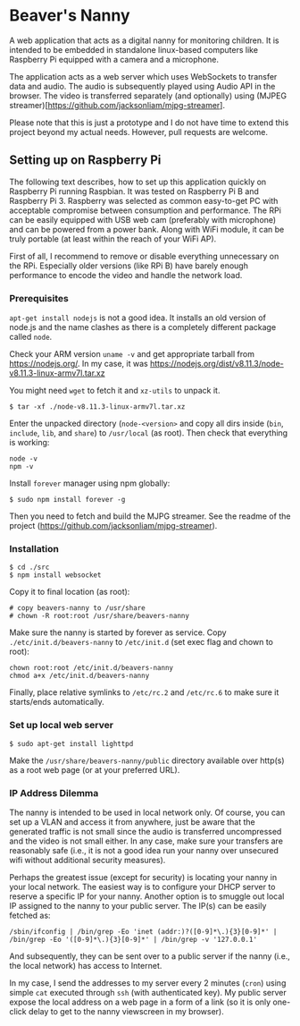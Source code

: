 # Beaver's Nanny

A web application that acts as a digital nanny for monitoring children. It is intended to be embedded in standalone linux-based computers like Raspberry Pi equipped with a camera and a microphone.

The application acts as a web server which uses WebSockets to transfer data and audio. The audio is subsequently played using Audio API in the browser. The video is transferred separately (and optionally) using (MJPEG streamer)[https://github.com/jacksonliam/mjpg-streamer].

Please note that this is just a prototype and I do not have time to extend this project beyond my actual needs. However, pull requests are welcome.



## Setting up on Raspberry Pi

The following text describes, how to set up this application quickly on Raspberry Pi running Raspbian. It was tested on Raspberry Pi B and Raspberry Pi 3. Raspberry was selected as common easy-to-get PC with acceptable compromise between consumption and performance. The RPi can be easily equipped with USB web cam (preferably with microphone) and can be powered from a power bank. Along with WiFi module, it can be truly portable (at least within the reach of your WiFi AP).

First of all, I recommend to remove or disable everything unnecessary on the RPi. Especially older versions (like RPi B) have barely enough performance to encode the video and handle the network load.


### Prerequisites

`apt-get install nodejs` is not a good idea. It installs an old version of node.js and the name clashes as there is a completely different package called `node`.

Check your ARM version `uname -v` and get appropriate tarball from https://nodejs.org/. In my case, it was https://nodejs.org/dist/v8.11.3/node-v8.11.3-linux-armv7l.tar.xz

You might need `wget` to fetch it and `xz-utils` to unpack it.

```
$ tar -xf ./node-v8.11.3-linux-armv7l.tar.xz
```

Enter the unpacked directory (`node-<version>` and copy all dirs inside (`bin`, `include`, `lib`, and `share`) to `/usr/local` (as root). Then check that everything is working:

```
node -v
npm -v
```

Install `forever` manager using npm globally:

```
$ sudo npm install forever -g
```


Then you need to fetch and build the MJPG streamer. See the readme of the project (https://github.com/jacksonliam/mjpg-streamer).


### Installation

```
$ cd ./src
$ npm install websocket
```

Copy it to final location (as root):

``` 
# copy beavers-nanny to /usr/share
# chown -R root:root /usr/share/beavers-nanny
```

Make sure the nanny is started by forever as service. Copy `./etc/init.d/beavers-nanny` to `/etc/init.d` (set exec flag and chown to root):

```
chown root:root /etc/init.d/beavers-nanny
chmod a+x /etc/init.d/beavers-nanny
```

Finally, place relative symlinks to `/etc/rc.2` and `/etc/rc.6` to make sure it starts/ends automatically.


### Set up local web server

```
$ sudo apt-get install lighttpd
```

Make the `/usr/share/beavers-nanny/public` directory available over http(s) as
a root web page (or at your preferred URL).



### IP Address Dilemma

The nanny is intended to be used in local network only. Of course, you can set up a VLAN and access it from anywhere, just be aware that the generated traffic is not small since the audio is transferred uncompressed and the video is not small either. In any case, make sure your transfers are reasonably safe (i.e., it is not a good idea run your nanny over unsecured wifi without additional security measures).

Perhaps the greatest issue (except for security) is locating your nanny in your local network. The easiest way is to configure your DHCP server to reserve a specific IP for your nanny. Another option is to smuggle out local IP assigned to the nanny to your public server. The IP(s) can be easily fetched as:

```
/sbin/ifconfig | /bin/grep -Eo 'inet (addr:)?([0-9]*\.){3}[0-9]*' | /bin/grep -Eo '([0-9]*\.){3}[0-9]*' | /bin/grep -v '127.0.0.1'
```

And subsequently, they can be sent over to a public server if the nanny (i.e., the local network) has access to Internet.

In my case, I send the addresses to my server every 2 minutes (`cron`) using simple `cat` executed through `ssh` (with authenticated key). My public server expose the local address on a web page in a form of a link (so it is only one-click delay to get to the nanny viewscreen in my browser).


